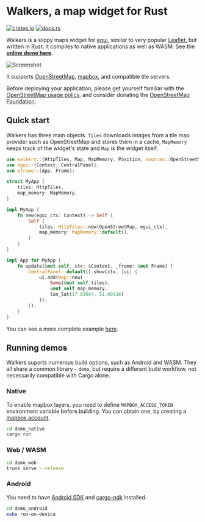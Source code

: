 # Walkers, a map widget for Rust

[![crates.io](https://img.shields.io/crates/v/walkers.svg)](https://crates.io/crates/walkers)
[![docs.rs](https://img.shields.io/docsrs/walkers/latest)](https://docs.rs/walkers/latest/)

Walkers is a slippy maps widget for [egui](https://github.com/emilk/egui), 
similar to very popular [Leaflet](https://leafletjs.com/), but written in Rust.
It compiles to native applications as well as WASM. See the **[online demo here](https://podusowski.github.io/walkers/)**.

![Screenshot](https://raw.githubusercontent.com/podusowski/walkers/main/screenshot.png)

It supports [OpenStreetMap](https://www.openstreetmap.org), [mapbox](https://www.mapbox.com/), 
and compatible tile servers.

Before deploying your application, please get yourself familiar with the
[OpenStreetMap usage policy](https://operations.osmfoundation.org/policies/tiles/), 
and consider donating the [OpenStreetMap Foundation](https://supporting.openstreetmap.org/).

## Quick start

Walkers has three main objects. `Tiles` downloads images from a tile map provider
such as OpenStreetMap and stores them in a cache, `MapMemory` keeps track of
the widget's state and `Map` is the widget itself.

```rust
use walkers::{HttpTiles, Map, MapMemory, Position, sources::OpenStreetMap, lon_lat};
use egui::{Context, CentralPanel};
use eframe::{App, Frame};

struct MyApp {
    tiles: HttpTiles,
    map_memory: MapMemory,
}

impl MyApp {
    fn new(egui_ctx: Context) -> Self {
        Self {
            tiles: HttpTiles::new(OpenStreetMap, egui_ctx),
            map_memory: MapMemory::default(),
        }
    }
}

impl App for MyApp {
    fn update(&mut self, ctx: &Context, _frame: &mut Frame) {
        CentralPanel::default().show(ctx, |ui| {
            ui.add(Map::new(
                Some(&mut self.tiles),
                &mut self.map_memory,
                lon_lat(17.03664, 51.09916)
            ));
        });
    }
}
```

You can see a more complete example [here](https://github.com/podusowski/walkers/blob/main/demo/src/lib.rs).

## Running demos

Walkers suports numerous build options, such as Android and WASM. They all share
a common library - `demo`, but require a different build workflow, not
necessarily compatible with Cargo alone.

### Native

To enable mapbox layers, you need to define `MAPBOX_ACCESS_TOKEN` environment
variable before building. You can obtain one, by creating a
[mapbox account](https://account.mapbox.com/).

```sh
cd demo_native
cargo run
```

### Web / WASM

```sh
cd demo_web
trunk serve --release
```

### Android

You need to have [Android SDK](https://developer.android.com/) and
[cargo-ndk](https://github.com/bbqsrc/cargo-ndk) installed.

```sh
cd demo_android
make run-on-device
```
